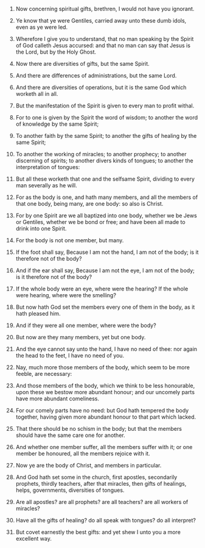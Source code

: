 1. Now concerning spiritual gifts, brethren, I would not have you
ignorant.

2. Ye know that ye were Gentiles, carried away unto these dumb
idols, even as ye were led.

3. Wherefore I give you to understand, that no man speaking by the
Spirit of God calleth Jesus accursed: and that no man can say that
Jesus is the Lord, but by the Holy Ghost.

4. Now there are diversities of gifts, but the same Spirit.

5. And there are differences of administrations, but the same Lord.

6. And there are diversities of operations, but it is the same God
which worketh all in all.

7. But the manifestation of the Spirit is given to every man to
profit withal.

8. For to one is given by the Spirit the word of wisdom; to another
the word of knowledge by the same Spirit;

9. To another faith by the
same Spirit; to another the gifts of healing by the same Spirit;

10. To another the working of miracles; to another prophecy; to another
discerning of spirits; to another divers kinds of tongues; to another
the interpretation of tongues:

11. But all these worketh that one
and the selfsame Spirit, dividing to every man severally as he will.

12. For as the body is one, and hath many members, and all the
members of that one body, being many, are one body: so also is Christ.

13. For by one Spirit are we all baptized into one body, whether we
be Jews or Gentiles, whether we be bond or free; and have been all
made to drink into one Spirit.

14. For the body is not one member, but many.

15. If the foot shall say, Because I am not the hand, I am not of
the body; is it therefore not of the body?

16. And if the ear shall
say, Because I am not the eye, I am not of the body; is it therefore
not of the body?

17. If the whole body were an eye, where were the
hearing? If the whole were hearing, where were the smelling?

18. But now hath God set the members every one of them in the body, as it
hath pleased him.

19. And if they were all one member, where were the body?

20. But
now are they many members, yet but one body.

21. And the eye cannot say unto the hand, I have no need of thee:
nor again the head to the feet, I have no need of you.

22. Nay, much more those members of the body, which seem to be more
feeble, are necessary:

23. And those members of the body, which we
think to be less honourable, upon these we bestow more abundant
honour; and our uncomely parts have more abundant comeliness.

24. For our comely parts have no need: but God hath tempered the
body together, having given more abundant honour to that part which
lacked.

25. That there should be no schism in the body; but that the members
should have the same care one for another.

26. And whether one member suffer, all the members suffer with it;
or one member be honoured, all the members rejoice with it.

27. Now ye are the body of Christ, and members in particular.

28. And God hath set some in the church, first apostles, secondarily
prophets, thirdly teachers, after that miracles, then gifts of
healings, helps, governments, diversities of tongues.

29. Are all apostles? are all prophets? are all teachers? are all
workers of miracles?

30. Have all the gifts of healing? do all
speak with tongues? do all interpret?

31. But covet earnestly the
best gifts: and yet shew I unto you a more excellent way.